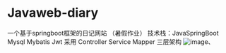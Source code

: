 # Javaweb-diary
一个基于springboot框架的日记网站 （暑假作业）
技术栈：JavaSpringBoot Mysql Mybatis Jwt
采用 Controller Service Mapper 三层架构
![image](https://github.com/user-attachments/assets/fb3d92fd-79ff-4ff7-a030-aff6ff14a695)、

